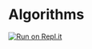 # Algorithms

[![Run on Repl.it](https://repl.it/badge/github/anupavanm/Algorithms)](https://repl.it/github/anupavanm/Algorithms)
